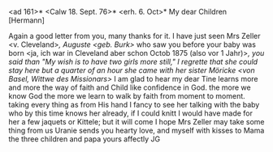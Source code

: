 <ad 161>* <Calw 18. Sept. 76>*
 <erh. 6. Oct>*
My dear Children [Hermann]

Again a good letter from you, many thanks for it. I have just seen Mrs Zeller <v. Cleveland>*, Auguste <geb. Burk>* who saw you before your baby was born <ja, ich war in Cleveland aber schon Octob 1875 (also vor 1 Jahr)>*, you said than "My wish is to have two girls more still," I regrette that she could stay here but a quarter of an hour she came with her sister Möricke <von Basel, Wittwe des Missionars>* I am glad to hear my dear Tine learns more and more the way of faith and Child like confidence in God. the more we know God the more we learn to walk by faith from moment to moment. taking every thing as from His hand I fancy to see her talking with the baby who by this time knows her already, if I could knitt I would have made for her a few jaquets or Kittele; but it will come I hope Mrs Zeller may take some thing from us Uranie sends you hearty love, and myself with kisses to Mama the three children and papa
 yours affectly JG
